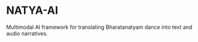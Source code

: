 # NATYA-AI
Multimodal AI framework for translating Bharatanatyam dance into text and audio narratives.
